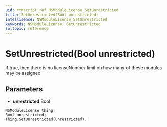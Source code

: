 ```yaml
---
uid: crmscript_ref_NSModuleLicense_SetUnrestricted
title: SetUnrestricted(Bool unrestricted)
intellisense: NSModuleLicense.SetUnrestricted
keywords: NSModuleLicense, GetUnrestricted
so.topic: reference
---
```


# SetUnrestricted(Bool unrestricted)

If true, then there is no licenseNumber limit on how many of these modules may be assigned

## Parameters

* **unrestricted** Bool

```crmscript
NSModuleLicense thing;
Bool unrestricted;
thing.SetUnrestricted(unrestricted);
```

